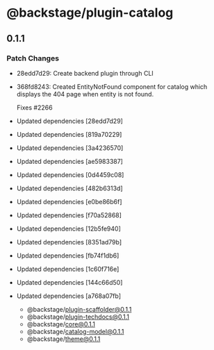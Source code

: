 # @backstage/plugin-catalog

## 0.1.1
### Patch Changes

- 28edd7d29: Create backend plugin through CLI
- 368fd8243: Created EntityNotFound component for catalog which displays the 404 page when entity is not found.
  
  Fixes #2266
- Updated dependencies [28edd7d29]
- Updated dependencies [819a70229]
- Updated dependencies [3a4236570]
- Updated dependencies [ae5983387]
- Updated dependencies [0d4459c08]
- Updated dependencies [482b6313d]
- Updated dependencies [e0be86b6f]
- Updated dependencies [f70a52868]
- Updated dependencies [12b5fe940]
- Updated dependencies [8351ad79b]
- Updated dependencies [fb74f1db6]
- Updated dependencies [1c60f716e]
- Updated dependencies [144c66d50]
- Updated dependencies [a768a07fb]
  - @backstage/plugin-scaffolder@0.1.1
  - @backstage/plugin-techdocs@0.1.1
  - @backstage/core@0.1.1
  - @backstage/catalog-model@0.1.1
  - @backstage/theme@0.1.1

